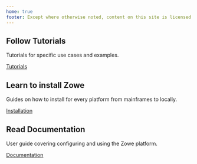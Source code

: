 ```yaml
---
home: true
footer: Except where otherwise noted, content on this site is licensed under a Creative Commons Attribution 4.0 International license.
---
```


<div style="text-align: center">
  <Bit/>
</div>

<div class="features">
  <div class="feature">
    <h2>Follow Tutorials</h2>
    <p>Tutorials for specific use cases and examples.</p>
    <a class="action-button" href="https://zowe.github.io/docs-site/guides/intro.html">
      <div>
        Tutorials
      </div>
    </a>
  </div>
  <div class="feature">
    <h2>Learn to install Zowe</h2>
    <p>Guides on how to install for every platform from mainframes to locally.</p>
    <a class="action-button" href="https://zowe.github.io/docs-site/user-guide/installandconfig.html">
      <div>
        Installation
      </div>
    </a>
  </div>
  <div class="feature">
    <h2>Read Documentation</h2>
    <p>User guide covering configuring and using the Zowe platform.</p>
    <a class="action-button" href="https://zowe.github.io/docs-site/user-guide/zoe-introduction.html">
      <div>
        Documentation
      </div>
    </a>
  </div>
</div>
